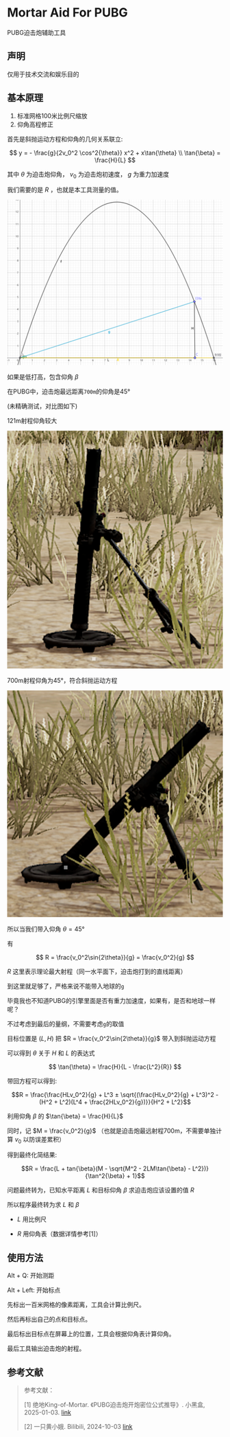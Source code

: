# Mortar Aid For PUBG

PUBG迫击炮辅助工具

## 声明

仅用于技术交流和娱乐目的

## 基本原理

1. 标准网格100米比例尺缩放
2. 仰角高程修正

首先是斜抛运动方程和仰角的几何关系联立:

```math

y = - \frac{g}{2v_0^2 \cos^2{\theta}} x^2 + x\tan{\theta}
\\
\tan{\beta} = \frac{H}{L}

```

其中 $\theta$ 为迫击炮仰角， $v_0$ 为迫击炮初速度， $g$ 为重力加速度

我们需要的是 $R$ ，也就是本工具测量的值。

![image](img/image.png)

如果是低打高，包含仰角 $\beta$

在PUBG中，迫击炮最远距离`700m`的仰角是45°

(未精确测试，对比图如下)

121m射程仰角较大

![image](img/121m.png)

700m射程仰角为45°，符合斜抛运动方程

![image](img/700m.png)

所以当我们带入仰角 $\theta = 45°$

有

```math

R = \frac{v_0^2\sin{2\theta}}{g} = \frac{v_0^2}{g}

```

$R$ 这里表示理论最大射程（同一水平面下，迫击炮打到的直线距离）

到这里就足够了，严格来说不能带入地球的`g`

毕竟我也不知道PUBG的引擎里面是否有重力加速度，如果有，是否和地球一样呢？

不过考虑到最后的量纲，不需要考虑`g`的取值

目标位置是 $(L, H)$ 把 $R = \frac{v_0^2\sin{2\theta}}{g}$ 带入到斜抛运动方程

可以得到 $\theta$ 关于 $H$ 和 $L$ 的表达式

```math

\tan{\theta} = \frac{H}{L - \frac{L^2}{R}}

```

带回方程可以得到:

```math
R = \frac{\frac{HLv_0^2}{g} + L^3 ± \sqrt{(\frac{HLv_0^2}{g}  + L^3)^2 - (H^2 + L^2)(L^4 + \frac{2HLv_0^2}{g})}}{H^2 + L^2}
```

利用仰角 $\beta$ 的 $\tan{\beta} = \frac{H}{L}$

同时，记 $M = \frac{v_0^2}{g}$ （也就是迫击炮最远射程700m，不需要单独计算 $v_0$ 以防误差累积）

得到最终化简结果:


```math
R = \frac{L + tan{\beta}(M - \sqrt{M^2 - 2LM\tan{\beta} - L^2})}{\tan^2{\beta} + 1}
```

问题最终转为，已知水平距离 $L$ 和目标仰角 $\beta$ 求迫击炮应该设置的值 $R$

所以程序最终转为求 $L$ 和 $\beta$


* $L$ 用比例尺

* $R$ 用仰角表（数据详情参考[1]）

## 使用方法

Alt + Q: 开始测距

Alt + Left: 开始标点

先标出一百米网格的像素距离，工具会计算比例尺。

然后再标出自己的点和目标点。

最后标出目标点在屏幕上的位置，工具会根据仰角表计算仰角。

最后工具输出迫击炮的射程。

## 参考文献

> 参考文献：
> 
> [1] 绝地King-of-Mortar. 《PUBG迫击炮开炮密位公式推导》. 小黑盒, 2025-01-03. [link](https://api.xiaoheihe.cn/v3/bbs/app/api/web/share?link_id=b7a56f9c397c)
> 
> [2] 一只黄小娥. Bilibili, 2024-10-03 [link](https://www.bilibili.com/video/BV1Ub4VeyEFA/?vd_source=56c580e6d408a69243bf3cc1af31f92d)
